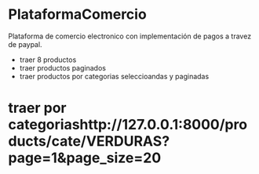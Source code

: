 # PlataformaComercio
Plataforma de comercio electronico con implementación de pagos a travez de paypal.

-   traer 8 productos
-   traer productos paginados
-   traer productos por categorias seleccioandas y paginadas



# traer por categoriashttp://127.0.0.1:8000/products/cate/VERDURAS?page=1&page_size=20